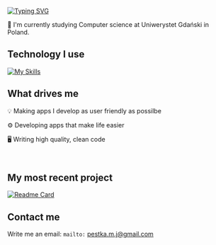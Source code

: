 [![Typing SVG](https://readme-typing-svg.demolab.com?font=roboto+monopaspace&pause=1000&color=0066CC&width=435&lines=Hi%2C+I'm+Marcin)](https://git.io/typing-svg)

:open_book: I'm currently studying Computer science at Uniwerystet Gdański in Poland. 

## Technology I use
[![My Skills](https://skillicons.dev/icons?i=dotnet,cs,react,ts,js,html,css,git,visualstudio,vscode)](https://skillicons.dev)

## What drives me
:bulb: Making apps I develop as user friendly as possilbe

:gear: Developing apps that make life easier

:desktop_computer: Writing high quality, clean code


<br>

## My most recent project
[![Readme Card](https://github-readme-stats.vercel.app/api/pin/?username=marcinpestka&repo=portfolioapp&theme=dark)](https://github.com/anuraghazra/github-readme-stats)

## Contact me 
Write me an email: ``mailto:`` pestka.m.j@gmail.com
